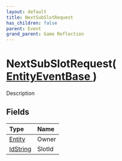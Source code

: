 ```yaml
---
layout: default
title: NextSubSlotRequest
has_children: false
parent: Event
grand_parent: Game Reflection
---
```

# NextSubSlotRequest( [ EntityEventBase ](/docs/game-reflection/events/entity_event_base) )
Description 

## Fields

| Type | Name |
|:-------------|:--------------|
| [Entity](/docs/game-reflection/classes/entity) | Owner |
| [IdString](/docs/game-reflection/components/id_string) | SlotId |


